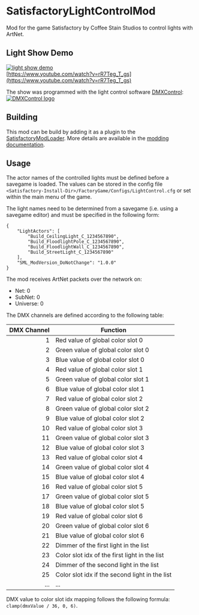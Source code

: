 # SatisfactoryLightControlMod

Mod for the game Satisfactory by Coffee Stain Studios to control lights with ArtNet.

## Light Show Demo

[![light show demo](https://img.youtube.com/vi/rR7Teg_T_gs/mqdefault.jpg)](https://www.youtube.com/watch?v=rR7Teg_T_gs)  
[https://www.youtube.com/watch?v=rR7Teg_T_gs](https://www.youtube.com/watch?v=rR7Teg_T_gs)

The show was programmed with the light control software [DMXControl](https://dmxcontrol.de/):  
[![DMXControl logo](https://dmxcontrol.de/images/logo/dmxc_logo_2018_bright_no_slogan_75px.png)](https://dmxcontrol.de/)

## Building

This mod can be build by adding it as a plugin to the [SatisfactoryModLoader](https://github.com/satisfactorymodding/SatisfactoryModLoader).
More details are available in the [modding documentation](https://docs.ficsit.app/satisfactory-modding/latest/index.html).

## Usage

The actor names of the controlled lights must be defined before a savegame is loaded.
The values can be stored in the config file `<Satisfactory-Install-Dir>/FactoryGame/Configs/LightControl.cfg` or set within the main menu of the game.

The light names need to be determined from a savegame (i.e. using a savegame editor) and must be specified in the following form:
```
{
    "LightActors": [
        "Build_CeilingLight_C_1234567890",
        "Build_FloodlightPole_C_1234567890",
        "Build_FloodlightWall_C_1234567890",
        "Build_StreetLight_C_1234567890"
    ],
    "SML_ModVersion_DoNotChange": "1.0.0"
}
```

The mod receives ArtNet packets over the network on:
- Net: 0
- SubNet: 0
- Universe: 0

The DMX channels are defined according to the following table:

| DMX Channel | Function                                       |
| -----------:| ---------------------------------------------- |
|          1  | Red value of global color slot 0               |
|          2  | Green value of global color slot 0             |
|          3  | Blue value of global color slot 0              |
|          4  | Red value of global color slot 1               |
|          5  | Green value of global color slot 1             |
|          6  | Blue value of global color slot 1              |
|          7  | Red value of global color slot 2               |
|          8  | Green value of global color slot 2             |
|          9  | Blue value of global color slot 2              |
|         10  | Red value of global color slot 3               |
|         11  | Green value of global color slot 3             |
|         12  | Blue value of global color slot 3              |
|         13  | Red value of global color slot 4               |
|         14  | Green value of global color slot 4             |
|         15  | Blue value of global color slot 4              |
|         16  | Red value of global color slot 5               |
|         17  | Green value of global color slot 5             |
|         18  | Blue value of global color slot 5              |
|         19  | Red value of global color slot 6               |
|         20  | Green value of global color slot 6             |
|         21  | Blue value of global color slot 6              |
|         22  | Dimmer of the first light in the list          |
|         23  | Color slot idx of the first light in the list  |
|         24  | Dimmer of the second light in the list         |
|         25  | Color slot idx if the second light in the list |
|        ...  | ...                                            |

DMX value to color slot idx mapping follows the following formula: `clamp(dmxValue / 36, 0, 6)`.
